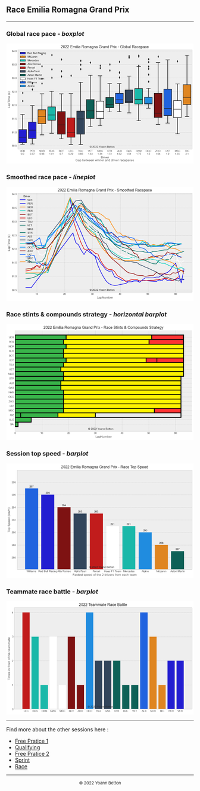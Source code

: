 ## Race Emilia Romagna Grand Prix

---

### Global race pace - *boxplot*

<img src="/output/2022-04-24_Emilia_Romagna_Grand_Prix/global_racepace_white.png?raw=true"/>

### Smoothed race pace - *lineplot*

<img src="/output/2022-04-24_Emilia_Romagna_Grand_Prix/smoothed_racepace_white.png?raw=true"/>

### Race stints & compounds strategy - *horizontal barplot*

<img src="/output/2022-04-24_Emilia_Romagna_Grand_Prix/race_stints_compounds_stategy_white.png?raw=true"/>

### Session top speed - *barplot*

<img src="/output/2022-04-24_Emilia_Romagna_Grand_Prix/topspeed_race_white.png?raw=true"/>

### Teammate race battle - *barplot*

<img src="/output/2022-04-24_Emilia_Romagna_Grand_Prix/teammates_race_battle_white.png?raw=true"/>

--- 

Find more about the other sessions here :
  - [Free Pratice 1](/page/FP1/2022-04-24_Emilia_Romagna_Grand_Prix)
  - [Qualifying](/page/Qualifying/2022-04-24_Emilia_Romagna_Grand_Prix) 
  - [Free Pratice 2](/page/FP2/2022-04-24_Emilia_Romagna_Grand_Prix)
  - [Sprint](/page/Sprint/2022-04-24_Emilia_Romagna_Grand_Prix)
  - [Race](/page/Race/2022-04-24_Emilia_Romagna_Grand_Prix)

---

<div style="text-align: center">
  <p style="font-size:11px">&copy; 2022 Yoann Betton</p>
</div>

<!-- ---

<p style="font-size:11px">Page generated from <a href="https://github.com/yoannbtn/yoannbtn.github.io">github.com/yoannbtn</a>.</p> -->